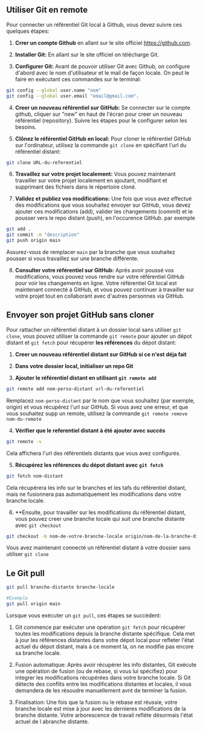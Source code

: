 ## Utiliser Git en remote 

Pour connecter un référentiel Git local à Github, vous devez suivre ces quelques étapes: 

1. **Crrer un compte Github** en allant sur le site officiel https://github.com.

2. **Installer Git:** En allant sur le site officiel on télécharge Git. 

3. **Configurer Git:** Avant de pouvoir utiliser Git avec Github, on configure d'abord avec le nom d'utilisateur et le mail de façon locale. On peut le faire en exécutant ces commandes sur le terminal: 

```bash 
git config --global user.name "nom"
git config --global user.email "email@gmail.com".
```
4. **Creer un nouveau référentiel sur GitHub:** Se connecter sur le compte github, cliquer sur "new" en haut de l'écran pour creer un nouveau référentiel (repository). Suivre les étapes pour le configurer selon les besoins.

5. **Clônez le référentiel GitHub en local:** Pour cloner le référentiel GitHub sur l'ordinateur, utilisez la commande `git clone` en spécifiant l'url du référentiel distant: 

```bash
git clone URL-du-referentiel
```

6. **Travaillez sur votre projet localement:** Vous pouvez maintenant travailler sur votre projet localement en ajoutant, modifiant et supprimant des fichiers dans le répertoire cloné.

7. **Validez et publiez vos modifications:** Une fois que vous avez effectué des modifications que vous souhaitez envoyer sur GitHub, vous devez ajouter ces modifications (add), valider les changements (commit) et le pousser vers le repo distant (push), en l'occurence GitHub. par exemple 
```bash 
git add .
git commit -m "description"
git push origin main 
```
Assurez-vous de remplacer `main` par la branche que vous souhaitez pousser si vous travaillez sur une branche différente.

8. **Consulter votre référentiel sur GitHub:** Après avoir poussé vos modifications, vous pouvez vous rendre sur votre référentiel GitHub pour voir les changements en ligne. 
Votre référentiel Git local est maintenant connecté à GitHub, et vous pouvez continuer à travailler sur votre projet tout en collaborant avec d'autres personnes via GitHub.

## Envoyer son projet GitHub sans cloner

Pour rattacher un référentiel distant à un dossier local sans utiliser `git clone`, vous pouvez utiliser la commande `git remote` pour ajouter un dépot distant et `git fetch` pour récupérer **les références** du dépot distant: 

1. **Creer un nouveau référentiel distant sur GitHub si ce n'est déja fait**

2. **Dans votre dossier local, initialiser un repo Git**

3. **Ajouter le référentiel distant en utilisant `git remote add`**

```bash
git remote add nom-perso-distant url-du-referentiel
```

Remplacez `nom-perso-distant` par le nom que vous souhaitez (par exemple, origin) et vous récupérez l'url sur GitHub.
Si vous avez une erreur, et que vous souhaitez supp un remote, utilisez la commande `git remote remove nom-du-remote`

4. **Vérifier que le referentiel distant à été ajouter avec succés**

```bash
git remote -v
```

Cela affichera l'url des référentiels distants que vous avez configurés.

5. **Récupérez les références du dépot distant avec `git fetch`**
```bash 
git fetch nom-distant
```

Cela récupérera les info sur le branches et les tafs du référentiel distant, mais ne fusionnera pas automatiquement les modifications dans votre branche locale.

6. **Ensuite, pour travailler sur les modifications du référentiel distant, vous pouvez creer une branche locale qui suit une branche distante avec `git checkout`

```bash
git checkout -b nom-de-votre-branche-locale origin/nom-de-la-branche-distante
```

Vous avez maintenant connecté un référentiel distant à votre dossier sans utiliser `git clone`

## Le Git pull
```bash 
git pull branche-distante branche-locale 

#Exemple 
git pull origin main 
```

Lorsque vous exécuter un `git pull`, ces étapes se succèdent:
1. Git commence par exécuter une opération `git fetch` pour récupérer toutes les modifications depuis la branche distante spécifique. Cela met à jour les références distantes dans votre dépot local pour refleter l'état actuel du dépot distant, mais à ce moment la, on ne modifie pas encore sa branche locale.

2. Fusion automatique: Après avoir récupérer les info distantes, Git exécute une opération de fusion (ou de rebase, si vous lui spécifiez) pour integrer les modifications récupérées dans votre branche locale. Si Git détecte des conflits entre les modifications distantes et locales, il vous demandera de les résoudre manuellement avnt de terminer la fusion.

3. Finalisation: Une fois que la fusion ou le rebase est réussie, votre branche locale est mise à jour avec les dernieres modifications de la branche distante. Votre arborescence de travail reflète désormais l'état actuel de l abranche distante.

